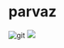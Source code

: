 # parvaz
![git](https://github.com/user-attachments/assets/85e4612e-ed5f-46bb-9fe2-fd3cbff27a61)
![](https://user-images.githubusercontent.com/18350557/176309783-0785949b-9127-417c-8b55-ab5a4333674e.gif)
